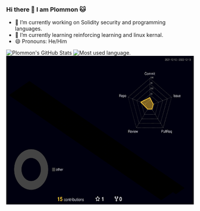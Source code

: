 ### Hi there 👋 I am Plommon 🐱


- 🔭 I’m currently working on Solidity security and programming languages.
- 🌱 I’m currently learning reinforcing learning and linux kernal.
- 😄 Pronouns: He/Him

<img src="https://github-readme-stats.vercel.app/api?username=plommon&theme=cobalt&show_icons=true&include_all_commits=true&count_private=true" alt="Plommon's GitHub Stats" height="200"/>
<img src="https://github-readme-stats.vercel.app/api/top-langs/?username=plommon&theme=cobalt&count_private=true" alt="Most used language." heihgt="200"/>
<img src="./profile-3d-contrib/profile-night-rainbow.svg" alt="Plommon 3D commit" height="400"/>

